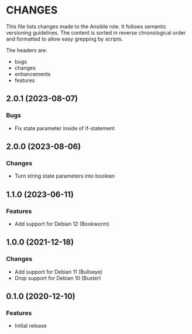 # CHANGES

This file lists changes made to the Ansible role. It follows semantic versioning
guidelines. The content is sorted in reverse chronological order and formatted
to allow easy grepping by scripts.

The headers are:
- bugs
- changes
- enhancements
- features

## 2.0.1 (2023-08-07)

### Bugs

- Fix state parameter inside of if-statement

## 2.0.0 (2023-08-06)

### Changes

- Turn string state parameters into boolean

## 1.1.0 (2023-06-11)

### Features

- Add support for Debian 12 (Bookworm)

## 1.0.0 (2021-12-18)

### Changes

- Add support for Debian 11 (Bullseye)
- Drop support for Debian 10 (Buster)

## 0.1.0 (2020-12-10)

### Features

- Initial release
